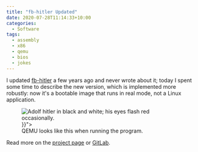```yaml
---
title: "fb-hitler Updated"
date: 2020-07-28T11:14:33+10:00
categories:
  - Software
tags:
  - assembly
  - x86
  - qemu
  - bios
  - jokes
---
```


I updated [fb-hitler](/projects/fb-hitler/) a few years ago and never wrote
about it; today I spent some time to describe the new version, which is
implemented more robustly: now it's a bootable image that runs in real mode, not
a Linux application.

<!--more-->

<figure>
  <img alt="Adolf hitler in black and white; his eyes flash red occasionally."
       src="{{< resource "demo-ng.gif" >}}">
  <figcaption>
    QEMU looks like this when running the program.
  </figcaption>
</figure>

Read more on the [project page](/projects/fb-hitler/) or
[GitLab](https://gitlab.com/taricorp/fb-hitler-ng).
